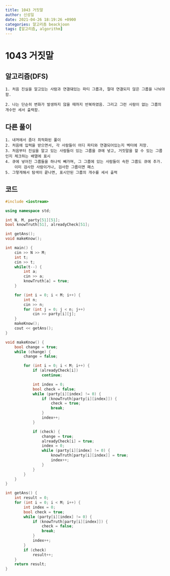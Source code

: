 ```yaml
---
title: 1043 거짓말
author: 신성일
date: 2021-04-26 18:19:26 +0900
categories: 알고리즘 beackjoon
tags: [알고리즘, algorithm]
---
```


# 1043 거짓말

## 알고리즘(DFS)

    1. 처음 진실을 알고있는 사람과 연결돼있는 파티 그룹과, 절대 연결되지 않은 그룹을 나눠야함.

    2. 나는 단순히 변화가 발생하지 않을 때까지 반복하였음. 그리고 그런 사람이 없는 그룹의 개수만 세서 출력함.

## 다른 풀이

    1. 내꺼에서 좀더 최적화된 풀이
    2. 처음에 입력을 받으면서, 각 사람들이 어디 파티와 연결되어있는지 벡터에 저장.
    3. 처음부터 진실을 알고 있는 사람들이 있는 그룹을 큐에 넣고, 거짓말을 할 수 있는 그룹인지 체크하는 배열에 표시
    4. 큐에 넣어진 그룹들을 하나씩 빼가며, 그 그룹에 있는 사람들이 속한 그룹도 큐에 추가.
    	이미 검사한 사람이거나, 검사한 그룹이면 패스
    5. 그렇게해서 탐색이 끝나면, 표시안된 그룹의 개수를 세서 출력

## 코드

```cpp
#include <iostream>

using namespace std;

int N, M, party[51][51];
bool knowTruth[51], alreadyCheck[51];

int getAns();
void makeKnow();

int main() {
	cin >> N >> M;
	int t;
	cin >> t;
	while(t--) {
		int a;
		cin >> a;
		knowTruth[a] = true;
	}

	for (int i = 0; i < M; i++) {
		int n;
		cin >> n;
		for (int j = 0; j < n; j++)
			cin >> party[i][j];
	}
	makeKnow();
	cout << getAns();
}

void makeKnow() {
	bool change = true;
	while (change) {
		change = false;

		for (int i = 0; i < M; i++) {
			if (alreadyCheck[i])
				continue;

			int index = 0;
			bool check = false;
			while (party[i][index] != 0) {
				if (knowTruth[party[i][index]]) {
					check = true;
					break;
				}
				index++;
			}

			if (check) {
				change = true;
				alreadyCheck[i] = true;
				index = 0;
				while (party[i][index] != 0) {
					knowTruth[party[i][index]] = true;
					index++;
				}
			}
		}
	}
}

int getAns() {
	int result = 0;
	for (int i = 0; i < M; i++) {
		int index = 0;
		bool check = true;
		while (party[i][index] != 0) {
			if (knowTruth[party[i][index]]) {
				check = false;
				break;
			}
			index++;
		}
		if (check)
			result++;
	}
	return result;
}
```
